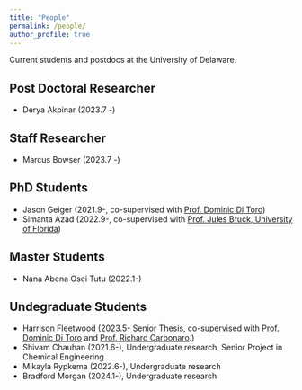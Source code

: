 ```yaml
---
title: "People"
permalink: /people/
author_profile: true
---
```



Current students and postdocs at the University of Delaware.

## Post Doctoral Researcher
* Derya Akpinar (2023.7 -)
  
## Staff Researcher
* Marcus Bowser (2023.7 -)
  
## PhD Students
* Jason Geiger (2021.9-, co-supervised with [Prof. Dominic Di Toro](https://ce.udel.edu/people/faculty-profile/?id=12))
* Simanta Azad (2022.9-, co-supervised with [Prof. Jules Bruck, University of Florida](https://dcp.ufl.edu/faculty/landscapearchitecture/))

## Master Students
* Nana Abena Osei Tutu (2022.1-)

## Undegraduate Students
* Harrison Fleetwood (2023.5- Senior Thesis, co-supervised with [Prof. Dominic Di Toro](https://ce.udel.edu/people/faculty-profile/?id=12) and [Prof. Richard Carbonaro](https://manhattan.edu/campus-directory/richard.carbonaro).)
* Shivam Chauhan (2021.6-), Undergraduate research, Senior Project in Chemical Engineering
* Mikayla Rypkema (2022.6-), Undergraduate research
* Bradford Morgan (2024.1-), Undergraduate research

